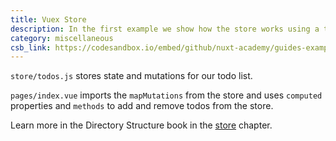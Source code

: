 ```yaml
---
title: Vuex Store
description: In the first example we show how the store works using a todo app
category: miscellaneous
csb_link: https://codesandbox.io/embed/github/nuxt-academy/guides-examples/tree/master/04_directory_structure/14_store?fontsize=14&hidenavigation=1&theme=dark&view=editor
---
```


<example-intro></example-intro>

`store/todos.js` stores state and mutations for our todo list.

`pages/index.vue` imports the `mapMutations` from the store and uses `computed` properties and `methods` to add and remove todos from the store.

<base-alert type="next">

Learn more in the Directory Structure book in the [store](/docs/directory-structure/store) chapter.

</base-alert>

<code-sandbox :src="csb_link"></code-sandbox>

